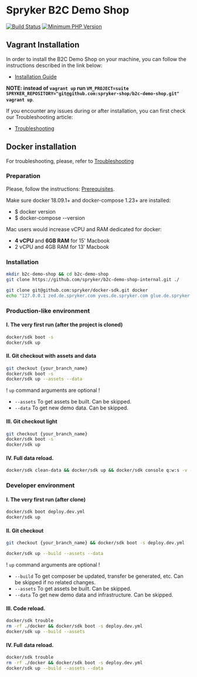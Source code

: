 # Spryker B2C Demo Shop
[![Build Status](https://travis-ci.com/spryker/b2c-demo-shop-internal.svg?token=uuNLarTLvJGpcdGUgqj2&branch=master)](https://travis-ci.com/spryker/b2c-demo-shop-internal)
[![Minimum PHP Version](https://img.shields.io/badge/php-%3E%3D%207.1-8892BF.svg)](https://php.net/)

## Vagrant Installation
In order to install the B2C Demo Shop on your machine, you can follow the instructions described in the link below:

* [Installation Guide](http://documentation.spryker.com/content/dev-getting-started.htm)

__NOTE: instead of `vagrant up` run `VM_PROJECT=suite SPRYKER_REPOSITORY="git@github.com:spryker-shop/b2c-demo-shop.git" vagrant up`__.

If you encounter any issues during or after installation, you can first check our Troubleshooting article:

* [Troubleshooting](http://documentation.spryker.com/content/installation/troubleshooting.htm)

## Docker installation

For troubleshooting, please, refer to [Troubleshooting](https://documentation.spryker.com/docs/spryker-in-docker-troubleshooting)

### Preparation

Please, follow the instructions: [Prerequisites](https://documentation.spryker.com/docs/docker-installation-prerequisites).

Make sure docker 18.09.1+ and docker-compose 1.23+ are installed:

- $ docker version
- $ docker-compose --version

Mac users would increase vCPU and RAM dedicated for docker:
- **4 vCPU** and **6GB RAM** for 15' Macbook
- 2 vCPU and 4GB RAM for 13' Macbook

### Installation

```bash
mkdir b2c-demo-shop && cd b2c-demo-shop
git clone https://github.com/spryker/b2c-demo-shop-internal.git ./
```

```bash
git clone git@github.com:spryker/docker-sdk.git docker
echo "127.0.0.1 zed.de.spryker.com yves.de.spryker.com glue.de.spryker.com zed.at.spryker.com yves.at.spryker.com glue.at.spryker.com zed.us.spryker.com yves.us.spryker.com glue.us.spryker.com mail.spryker.com scheduler.spryker.com queue.spryker.com" | sudo tee -a /etc/hosts
```

### Production-like environment

#### I. The very first run (after the project is cloned)
```bash
docker/sdk boot -s
docker/sdk up
```

#### II. Git checkout with assets and data
```bash
git checkout {your_branch_name}
docker/sdk boot -s
docker/sdk up --assets --data
```

! `up` command arguments are optional !

- `--assets` To get assets be built. Can be skipped.
- `--data` To get new demo data. Can be skipped.

#### III. Git checkout light
```bash
git checkout {your_branch_name}
docker/sdk boot -s
docker/sdk up
```

#### IV. Full data reload.
```bash
docker/sdk clean-data && docker/sdk up && docker/sdk console q:w:s -v -s
```

### Developer environment

#### I. The very first run (after clone)
```bash
docker/sdk boot deploy.dev.yml
docker/sdk up
```

#### II. Git checkout
```bash
git checkout {your_branch_name} && docker/sdk boot -s deploy.dev.yml

docker/sdk up --build --assets --data
```
! `up` command arguments are optional !

- `--build` To get composer be updated, transfer be generated, etc. Can be skipped if no related changes.
- `--assets` To get assets be built. Can be skipped.
- `--data` To get new demo data and infrastructure. Can be skipped.

#### III. Code reload.
```bash
docker/sdk trouble
rm -rf ./docker && docker/sdk boot -s deploy.dev.yml
docker/sdk up --build --assets
```

#### IV. Full data reload.
```bash
docker/sdk trouble
rm -rf ./docker && docker/sdk boot -s deploy.dev.yml
docker/sdk up --build --assets --data
```
